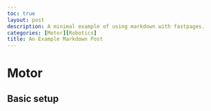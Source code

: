 ```yaml
---
toc: true
layout: post
description: A minimal example of using markdown with fastpages.
categories: [Motor][Robotics]
title: An Example Markdown Post
---
```

# Motor

## Basic setup

